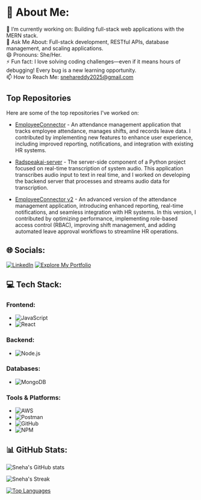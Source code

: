 # 💫 About Me:
🚀 I’m currently working on: Building full-stack web applications with the MERN stack.  
💬 Ask Me About: Full-stack development, RESTful APIs, database management, and scaling applications.  
😄 Pronouns: She/Her.  
⚡ Fun fact: I love solving coding challenges—even if it means hours of debugging! Every bug is a new learning opportunity.  
📫 How to Reach Me: [snehareddy2025@gmail.com](mailto:snehareddy2025@gmail.com)  
## Top Repositories

Here are some of the top repositories I've worked on:

- [EmployeeConnector](https://github.com/Radscribe-1/EmployeeConnector) - An attendance management application that tracks employee attendance, manages shifts, and records leave data. I contributed by implementing new features to enhance user experience, including improved reporting, notifications, and integration with existing HR systems.

- [Radspeakai-server](https://github.com/Radscribe-1/Radspeakai-server) - The server-side component of a Python project focused on real-time transcription of system audio. This application transcribes audio input to text in real time, and I worked on developing the backend server that processes and streams audio data for transcription.

- [EmployeeConnector v2](https://github.com/Radscribe/360frontendnew.git) - An advanced version of the attendance management application, introducing enhanced reporting, real-time notifications, and seamless integration with HR systems. In this version, I contributed by optimizing performance, implementing role-based access control (RBAC), improving shift management, and adding automated leave approval workflows to streamline HR operations.

## 🌐 Socials:
[![LinkedIn](https://img.shields.io/badge/LinkedIn-0A66C2?style=for-the-badge&logo=linkedin&logoColor=white)](https://www.linkedin.com/in/sneha-reddy-080918236)
[![Explore My Portfolio](https://img.shields.io/badge/Explore_My_Portfolio-1E90FF?style=for-the-badge&logo=netlify&logoColor=white)](https://remarkable-maamoul-90d71d.netlify.app)


## 💻 Tech Stack:

### **Frontend:**
- ![JavaScript](https://img.shields.io/badge/JavaScript-F7DF1E?style=for-the-badge&logo=javascript&logoColor=black) 
- ![React](https://img.shields.io/badge/React-61DAFB?style=for-the-badge&logo=react&logoColor=black) 
### **Backend:**
- ![Node.js](https://img.shields.io/badge/Node.js-339933?style=for-the-badge&logo=node.js&logoColor=white)
### **Databases:**
- ![MongoDB](https://img.shields.io/badge/MongoDB-47A248?style=for-the-badge&logo=mongodb&logoColor=white) 
### **Tools & Platforms:**
- ![AWS](https://img.shields.io/badge/AWS-232F3E?style=for-the-badge&logo=amazonaws&logoColor=white) 
- ![Postman](https://img.shields.io/badge/Postman-FF6C37?style=for-the-badge&logo=postman&logoColor=white) 
- ![GitHub](https://img.shields.io/badge/GitHub-181717?style=for-the-badge&logo=github&logoColor=white) 
- ![NPM](https://img.shields.io/badge/NPM-CB3837?style=for-the-badge&logo=npm&logoColor=white) 


## 📊 GitHub Stats:

![Sneha's GitHub stats](https://github-readme-stats.vercel.app/api?username=sneha-reddy&show_icons=true&theme=radical)

![Sneha's Streak](https://github-readme-streak-stats.herokuapp.com/?user=sneha-reddy&theme=radical)

[![Top Languages](https://github-readme-stats.vercel.app/api/top-langs/?username=sneha-reddy&layout=compact&theme=radical&hide=css,html&repo=Radscribe-1/EmployeeConnector,Radscribe-1/Radspeakai-server)](https://github.com/sneha-reddy)
